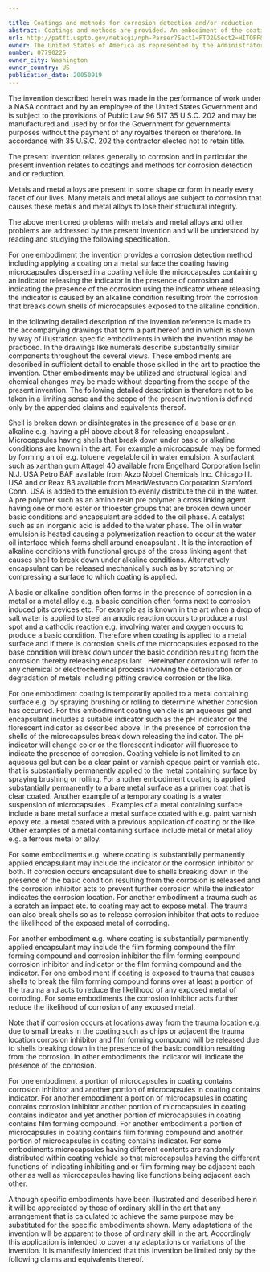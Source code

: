 ```yaml
---

title: Coatings and methods for corrosion detection and/or reduction
abstract: Coatings and methods are provided. An embodiment of the coating includes microcapsules that contain at least one of a corrosion inhibitor, a film-forming compound, and an indicator. The microcapsules are dispersed in a coating vehicle. A shell of each microcapsule breaks down in the presence of an alkaline condition, resulting from corrosion.
url: http://patft.uspto.gov/netacgi/nph-Parser?Sect1=PTO2&Sect2=HITOFF&p=1&u=%2Fnetahtml%2FPTO%2Fsearch-adv.htm&r=1&f=G&l=50&d=PALL&S1=07790225&OS=07790225&RS=07790225
owner: The United States of America as represented by the Administrator of the National Aeronautics and Space Administration
number: 07790225
owner_city: Washington
owner_country: US
publication_date: 20050919
---
```

The invention described herein was made in the performance of work under a NASA contract and by an employee of the United States Government and is subject to the provisions of Public Law 96 517 35 U.S.C. 202 and may be manufactured and used by or for the Government for governmental purposes without the payment of any royalties thereon or therefore. In accordance with 35 U.S.C. 202 the contractor elected not to retain title. 

The present invention relates generally to corrosion and in particular the present invention relates to coatings and methods for corrosion detection and or reduction.

Metals and metal alloys are present in some shape or form in nearly every facet of our lives. Many metals and metal alloys are subject to corrosion that causes these metals and metal alloys to lose their structural integrity.

The above mentioned problems with metals and metal alloys and other problems are addressed by the present invention and will be understood by reading and studying the following specification.

For one embodiment the invention provides a corrosion detection method including applying a coating on a metal surface the coating having microcapsules dispersed in a coating vehicle the microcapsules containing an indicator releasing the indicator in the presence of corrosion and indicating the presence of the corrosion using the indicator where releasing the indicator is caused by an alkaline condition resulting from the corrosion that breaks down shells of microcapsules exposed to the alkaline condition.

In the following detailed description of the invention reference is made to the accompanying drawings that form a part hereof and in which is shown by way of illustration specific embodiments in which the invention may be practiced. In the drawings like numerals describe substantially similar components throughout the several views. These embodiments are described in sufficient detail to enable those skilled in the art to practice the invention. Other embodiments may be utilized and structural logical and chemical changes may be made without departing from the scope of the present invention. The following detailed description is therefore not to be taken in a limiting sense and the scope of the present invention is defined only by the appended claims and equivalents thereof.

Shell is broken down or disintegrates in the presence of a base or an alkaline e.g. having a pH above about 8 for releasing encapsulant . Microcapsules having shells that break down under basic or alkaline conditions are known in the art. For example a microcapsule may be formed by forming an oil e.g. toluene vegetable oil in water emulsion. A surfactant such as xanthan gum Attagel 40 available from Engelhard Corporation Iselin N.J. USA Petro BAF available from Akzo Nobel Chemicals Inc. Chicago Ill. USA and or Reax 83 available from MeadWestvaco Corporation Stamford Conn. USA is added to the emulsion to evenly distribute the oil in the water. A pre polymer such as an amino resin pre polymer a cross linking agent having one or more ester or thioester groups that are broken down under basic conditions and encapsulant are added to the oil phase. A catalyst such as an inorganic acid is added to the water phase. The oil in water emulsion is heated causing a polymerization reaction to occur at the water oil interface which forms shell around encapsulant . It is the interaction of alkaline conditions with functional groups of the cross linking agent that causes shell to break down under alkaline conditions. Alternatively encapsulant can be released mechanically such as by scratching or compressing a surface to which coating is applied.

A basic or alkaline condition often forms in the presence of corrosion in a metal or a metal alloy e.g. a basic condition often forms next to corrosion induced pits crevices etc. For example as is known in the art when a drop of salt water is applied to steel an anodic reaction occurs to produce a rust spot and a cathodic reaction e.g. involving water and oxygen occurs to produce a basic condition. Therefore when coating is applied to a metal surface and if there is corrosion shells of the microcapsules exposed to the base condition will break down under the basic condition resulting from the corrosion thereby releasing encapsulant . Hereinafter corrosion will refer to any chemical or electrochemical process involving the deterioration or degradation of metals including pitting crevice corrosion or the like.

For one embodiment coating is temporarily applied to a metal containing surface e.g. by spraying brushing or rolling to determine whether corrosion has occurred. For this embodiment coating vehicle is an aqueous gel and encapsulant includes a suitable indicator such as the pH indicator or the florescent indicator as described above. In the presence of corrosion the shells of the microcapsules break down releasing the indicator. The pH indicator will change color or the florescent indicator will fluoresce to indicate the presence of corrosion. Coating vehicle is not limited to an aqueous gel but can be a clear paint or varnish opaque paint or varnish etc. that is substantially permanently applied to the metal containing surface by spraying brushing or rolling. For another embodiment coating is applied substantially permanently to a bare metal surface as a primer coat that is clear coated. Another example of a temporary coating is a water suspension of microcapsules . Examples of a metal containing surface include a bare metal surface a metal surface coated with e.g. paint varnish epoxy etc. a metal coated with a previous application of coating or the like. Other examples of a metal containing surface include metal or metal alloy e.g. a ferrous metal or alloy.

For some embodiments e.g. where coating is substantially permanently applied encapsulant may include the indicator or the corrosion inhibitor or both. If corrosion occurs encapsulant due to shells breaking down in the presence of the basic condition resulting from the corrosion is released and the corrosion inhibitor acts to prevent further corrosion while the indicator indicates the corrosion location. For another embodiment a trauma such as a scratch an impact etc. to coating may act to expose metal. The trauma can also break shells so as to release corrosion inhibitor that acts to reduce the likelihood of the exposed metal of corroding.

For another embodiment e.g. where coating is substantially permanently applied encapsulant may include the film forming compound the film forming compound and corrosion inhibitor the film forming compound corrosion inhibitor and indicator or the film forming compound and the indicator. For one embodiment if coating is exposed to trauma that causes shells to break the film forming compound forms over at least a portion of the trauma and acts to reduce the likelihood of any exposed metal of corroding. For some embodiments the corrosion inhibitor acts further reduce the likelihood of corrosion of any exposed metal.

Note that if corrosion occurs at locations away from the trauma location e.g. due to small breaks in the coating such as chips or adjacent the trauma location corrosion inhibitor and film forming compound will be released due to shells breaking down in the presence of the basic condition resulting from the corrosion. In other embodiments the indicator will indicate the presence of the corrosion.

For one embodiment a portion of microcapsules in coating contains corrosion inhibitor and another portion of microcapsules in coating contains indicator. For another embodiment a portion of microcapsules in coating contains corrosion inhibitor another portion of microcapsules in coating contains indicator and yet another portion of microcapsules in coating contains film forming compound. For another embodiment a portion of microcapsules in coating contains film forming compound and another portion of microcapsules in coating contains indicator. For some embodiments microcapsules having different contents are randomly distributed within coating vehicle so that microcapsules having the different functions of indicating inhibiting and or film forming may be adjacent each other as well as microcapsules having like functions being adjacent each other.

Although specific embodiments have been illustrated and described herein it will be appreciated by those of ordinary skill in the art that any arrangement that is calculated to achieve the same purpose may be substituted for the specific embodiments shown. Many adaptations of the invention will be apparent to those of ordinary skill in the art. Accordingly this application is intended to cover any adaptations or variations of the invention. It is manifestly intended that this invention be limited only by the following claims and equivalents thereof.

